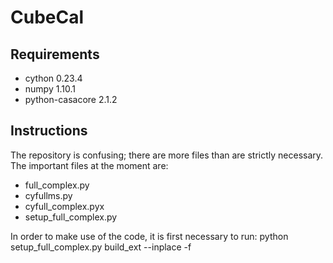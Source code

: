 # CubeCal

## Requirements

* cython 0.23.4
* numpy 1.10.1
* python-casacore 2.1.2

## Instructions

The repository is confusing; there are more files than are strictly necessary.  
The important files at the moment are:

* full_complex.py
* cyfullms.py
* cyfull_complex.pyx
* setup_full_complex.py

In order to make use of the code, it is first necessary to run:
  python setup_full_complex.py build_ext --inplace -f


